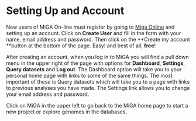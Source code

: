# Setting Up and Account

New users of MiGA On-line must register by going to [Miga Online](http://enve-omics.ce.gatech.edu:3000/) and setting up an account. Click on **Create User** and fill in the form with your name, email address and password. Then click on the **Create my account **button at the bottom of the page. Easy! and best of all, **free**!

After creating an account, when you log in to MiGA you will find a pull down menu in the upper right of the page with options for **Dashboard**, **Settings**, **Query datasets** and **Log out**. The Dashboard option will take you to your personal home page with links to some of the same things. The most important of these is Query datasets which will take you to a page with links to previous analyses you have made. The Settings link allows you to change your email address and password. 

Click on MiGA in the upper left to go back to the MiGA home page to start a new project or explore genomes in the databases.